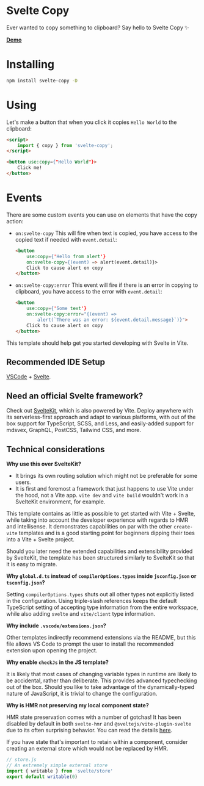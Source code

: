 # Svelte Copy

Ever wanted to copy something to clipboard? Say hello to Svelte Copy ✨

[**Demo**](https://svelte-copy.vercel.app/)

# Installing

```sh
npm install svelte-copy -D
```

# Using

Let's make a button that when you click it copies `Hello World` to the clipboard:

```html
<script>
    import { copy } from 'svelte-copy';
</script>

<button use:copy={"Hello World"}>
    Click me!
</button>
```

# Events

There are some custom events you can use on elements that have the copy action:

-   `on:svelte-copy`
    This will fire when text is copied, you have access to the copied text if needed with `event.detail`:

    ```html
    <button
        use:copy={'Hello from alert'}
        on:svelte-copy={(event) => alert(event.detail)}>
        Click to cause alert on copy
    </button>
    ```

-   `on:svelte-copy:error`
    This event will fire if there is an error in copying to clipboard, you have access to the error with `event.detail`:

    ```html
    <button
        use:copy={'Some text'}
        on:svelte-copy:error="{(event) =>
            alert(`There was an error: ${event.detail.message}`)}">
        Click to cause alert on copy
    </button>
    ```

This template should help get you started developing with Svelte in Vite.

## Recommended IDE Setup

[VSCode](https://code.visualstudio.com/) + [Svelte](https://marketplace.visualstudio.com/items?itemName=svelte.svelte-vscode).

## Need an official Svelte framework?

Check out [SvelteKit](https://github.com/sveltejs/kit#readme), which is also powered by Vite. Deploy anywhere with its serverless-first approach and adapt to various platforms, with out of the box support for TypeScript, SCSS, and Less, and easily-added support for mdsvex, GraphQL, PostCSS, Tailwind CSS, and more.

## Technical considerations

**Why use this over SvelteKit?**

- It brings its own routing solution which might not be preferable for some users.
- It is first and foremost a framework that just happens to use Vite under the hood, not a Vite app.
  `vite dev` and `vite build` wouldn't work in a SvelteKit environment, for example.

This template contains as little as possible to get started with Vite + Svelte, while taking into account the developer experience with regards to HMR and intellisense. It demonstrates capabilities on par with the other `create-vite` templates and is a good starting point for beginners dipping their toes into a Vite + Svelte project.

Should you later need the extended capabilities and extensibility provided by SvelteKit, the template has been structured similarly to SvelteKit so that it is easy to migrate.

**Why `global.d.ts` instead of `compilerOptions.types` inside `jsconfig.json` or `tsconfig.json`?**

Setting `compilerOptions.types` shuts out all other types not explicitly listed in the configuration. Using triple-slash references keeps the default TypeScript setting of accepting type information from the entire workspace, while also adding `svelte` and `vite/client` type information.

**Why include `.vscode/extensions.json`?**

Other templates indirectly recommend extensions via the README, but this file allows VS Code to prompt the user to install the recommended extension upon opening the project.

**Why enable `checkJs` in the JS template?**

It is likely that most cases of changing variable types in runtime are likely to be accidental, rather than deliberate. This provides advanced typechecking out of the box. Should you like to take advantage of the dynamically-typed nature of JavaScript, it is trivial to change the configuration.

**Why is HMR not preserving my local component state?**

HMR state preservation comes with a number of gotchas! It has been disabled by default in both `svelte-hmr` and `@sveltejs/vite-plugin-svelte` due to its often surprising behavior. You can read the details [here](https://github.com/rixo/svelte-hmr#svelte-hmr).

If you have state that's important to retain within a component, consider creating an external store which would not be replaced by HMR.

```js
// store.js
// An extremely simple external store
import { writable } from 'svelte/store'
export default writable(0)
```
